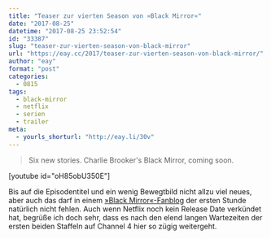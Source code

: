 ```yaml
---
title: "Teaser zur vierten Season von »Black Mirror«"
date: "2017-08-25"
datetime: "2017-08-25 23:52:54"
id: "33387"
slug: "teaser-zur-vierten-season-von-black-mirror"
url: "https://eay.cc/2017/teaser-zur-vierten-season-von-black-mirror/"
author: "eay"
format: "post"
categories:
  - 0815
tags:
  - black-mirror
  - netflix
  - serien
  - trailer
meta:
  - yourls_shorturl: "http://eay.li/30v"
---
```


> Six new stories. Charlie Brooker's Black Mirror, coming soon.

\[youtube id="oH85obU350E"\]

Bis auf die Episodentitel und ein wenig Bewegtbild nicht allzu viel neues, aber auch das darf in einem [»Black Mirror«-Fanblog](https://eay.cc/tag/black-mirror/) der ersten Stunde natürlich nicht fehlen. Auch wenn Netflix noch kein Release Date verkündet hat, begrüße ich doch sehr, dass es nach den elend langen Wartezeiten der ersten beiden Staffeln auf Channel 4 hier so zügig weitergeht.
